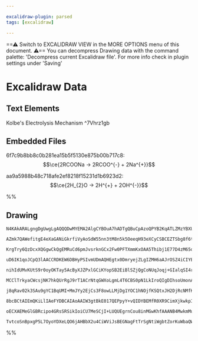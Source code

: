 ```yaml
---

excalidraw-plugin: parsed
tags: [excalidraw]

---
```

==⚠  Switch to EXCALIDRAW VIEW in the MORE OPTIONS menu of this document. ⚠== You can decompress Drawing data with the command palette: 'Decompress current Excalidraw file'. For more info check in plugin settings under 'Saving'


# Excalidraw Data

## Text Elements
Kolbe's Electrolysis Mechanism ^7Vhrz1gb

## Embedded Files
6f7c9b8bb8c0b281ea15b5f5130e875b00b717c8: $$\ce{2RCOONa -> 2RCOO^{-} + 2Na^{+}}$$

aa9a5988b48c718afe2ef8218f15231d1b6923d2: $$\ce{2H_{2}O -> 2H^{+} + 2OH^{-}}$$

%%
## Drawing
```compressed-json
N4KAkARALgngDgUwgLgAQQQDwMYEMA2AlgCYBOuA7hADTgQBuCpAzoQPYB2KqATLZMzYBXUtiRoIACyhQ4zZAHoFAc0JRJQgEYA6bGwC2CgF7N6hbEcK4OCtptbErHALRY8RMpWdx8Q1TdIEfARcZgRmBShcZQUebQB2bQBWGjoghH0EDihmbgBtcDBQMBKIEm4IeIA1SVIjAEZlTVSSyFhECqgsKBbSzG5nHgAGAA5tYaGh+p5h+KGAZmmk/lKY

AZmk7QAWefitgE4eXaGANiGkrfiVyAoSdW55nn3tM8n5k5OeeqH93eXCyCSBCEZTSbg8f6tCDWZTBbhDa4QZhQUhsADWCAAwmx8GxSBUAMT1BDE4m9SCaXDYNHKVFCDjEbG4/ESFHWZhwXCBbLkiAAM0I+HwAGVYHCJIIPLzkaiMQB1O6ScGImXohCimDi9CS8qIumgjjhXJoeqItic7BqNYmyaI2nCOAASWIxtQeQAuoi+eRMs7uBwhELEYQGVg

KrgTry6QzDcxXQGgwCkQgEMRuCd6pmJvsrknGCx2Fw0PFTXmmKxOAA5Thibj1E77D4zM65qGEZgAEXSXTTaD5BDCiM0wgZAFFgplsvHA/hEUI4MRcD26/Fdk8GycRpn5oiiBw0f6Z7u2NTU9x+/hB0mupgehIANI4zQIADkzFQ44Q2BROJgrHfACyX6SNY7b6FGlAACrdBUj74M+b4fsE36ovgf7tqgQHYCBHBgbyfKcFAwqEEY4i8AiSYEdkABi

uD6IK1qoJCpQ3lAACCRDKEW6DBHyPSIvmUDmAQHEgtx0DmryejZLgIZMH6aAJrOSZ4iCIYENBt6wU+r7vp+KG/v+mHAaBzDgYiuBCFAbAAErhCRZEXleUJ7ggAASwKgneqD1OMSSFAAvisxSlOUEgAJqaAAVpIUXUZIo68u0ZFlPo0RIIi/RoIMQxxPU+wFUkmYliM8TMZAjHOPUZXJIitzEPcaC7IkEyTG17XnIiQIgmCaBHBZHCwmRFFQqqGJM

nihIdUMvKUtS9r0oyOKTay5AcByXJZPxlGCiKYopSB2EiBlSZjQgCoNUqJoqj+GIalqSI4rqSb6pIsauqWULmlSVp1raL0jsQ72Homo0pr2qAjAc9YCeWhbcDmsMFlWNZkSMGZFQ2TxzguS5niaq7xE8RPxOjiNJu2XbBMufYDggdp0k6Lr5J6SbDotn6TjkLO7iGB6KUeSa4qeENOfTO3BAp6AnHy8TYPsmgjJoivYEMmg8FuIT1EkmhJHyRXzE

MCClTrkyaCWcsjNK7hkQUrRgJ9rT1ACrNtqGWXoLgmL4T6CBS0pN1LkIroQIgDIhsoUmonAIP4IFwUUxDEAUMKbnUZBmBGGwSXwClhBpcoJ1Qh7VU5uMBWHCcZWk0siKVfUWwjaU9WNagixDNoFfxKuuVJEVPCtqU3VeeCYxZjm8wjI8W6XKcA1DfCN2yliy0sugBLTbNVI0tGS3Mp0a0bdy21QgKQr3QdVIaIE0q3edip1kvaoXxUOppnqwgGka

j8qRav02k3SAu9gYC1BqUMI+MmJYy2EjCs3F8owLLMjDg1YOC1hNOjfKSQtxJH2DjRcNMfKE2JjsEs2Dgydm7JAsWDMHTOldB6IcgNOZbQYa7Uoe5+aoADkLE8GJRZ0y9IKP2SdcC4H2LgXBIwlZbBGNgEquA+QIB4AgPkIwvgjD5NrI49RiD1E0FjeYxAeDWwILbAEDtrgOxdsGd24YOw+zoiI2OgcoDBwqGHRwg0o6SVAXHEoAVwCu2hHAOAoo

8bcBCtAIEmQKiLlIAeFYDBCAIAoAAIW3gtBkE017QEPpyY+vQIDYBEMfR0XR9CimXjkwkpISRF0gCU0gZSKkZPmrvGpq12QFK2kUppLSMjUV2i/CUT136FGKaUra5SMhVLVBdVufAJn9OmRUuZd19qvzGX0qZ2QZn6Bsp/N639rrLN2VAfZAB5P+sA/pN0mc01ZgzCK0XomhbgzEHkDP0NRQixFSLgnuSsvZFTNLsU4uJXiJ9GnnP2eE0g7FmlsA

oECXAEMeGlGBRcipo4GRsSRSikIoiCU7MeSCjI+LUQUEgrnCou8inMGwKhfAAANB4MwkmMuZeFB4m5O6fAOJPRssitiINKFnAwkS8wECEGRZ2ASklYv2YcxaID0D0qSbSEg/yyLDE1aQbVXQY5oE+Vq4gAE2DEAQLi3AmhggCMvOLUoZrOmoBCpANJOIk6kCaLgAAFF8K4vBqrUGDUGjuSQACUvI7LKEDFyOlvqA2G1DUcBEvAU2oAjdG+OZyyVE

TvtcoSnBpxgP5L7OyoYDXeLQO6jAHBbX2u4CiWViJsBEGNagFtTrSgNtiWgbtZorKuWbaQWVubSh2Cil+HIwoG1wAtVam1drqGCImVSISjBIJsBxFKqEyVX7pG/PDNtwdrL6BpR0Pxx4RbnjXS5UI7Fj1bp3fgWOgVwBBToGfcIkTAkBSAA=
```
%%